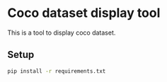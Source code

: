 Coco dataset display tool
========================
This is a tool to display coco dataset.

## Setup

```bash
pip install -r requirements.txt
